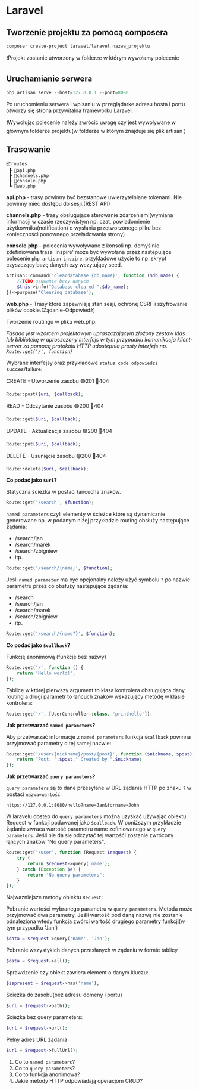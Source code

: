# Laravel

## Tworzenie projektu za pomocą composera

```powershell
composer create-project laravel/laravel nazwa_projektu
```
❗Projekt zostanie utworzony w folderze w którym wywołamy polecenie

## Uruchamianie serwera

```powershell
php artisan serve --host=127.0.0.1 --port=8080 
```
Po uruchomieniu serwera i wpisaniu w przeglądarke adresu hosta i portu otworzy się strona przywitalna frameworku Laravel.

❗Wywołując polecenie należy zwrócić uwagę czy jest wywoływane w głównym folderze projektu(w folderze w którym znajduje się plik artisan )

## Trasowanie

```
📦routes
 ┣ 📜api.php
 ┣ 📜channels.php
 ┣ 📜console.php
 ┗ 📜web.php
```

**api.php** - trasy powinny być bezstanowe uwierzytelniane tokenami. Nie powinny mieć dostępu do sesji.(REST API)

**channels.php** - trasy obsługujące sterowanie zdarzeniami(wymiana informacji w czasie rzeczywistym np. czat, powiadomienie użytkownika(notification) o wysłaniu przetworzonego pliku bez konieczności ponownego przeładowania strony)

**console.php** - polecenia wywoływane z konsoli np. domyślnie zdefiniowana trasa 'inspire' może być wywołana przez nastepujące polecenie `php artisan inspire`. przykładowe użycie to np. skrypt czyszczący bazę danych czy wczytujący seed.

```php
Artisan::command('cleardatabase {db_name}', function ($db_name) {
    //TODO usuwanie bazy danych
    $this->info("Database cleared ".$db_name);
})->purpose('Clearing database');
```

**web.php** - Trasy które zapewniają stan sesji, ochronę CSRF i szyfrowanie plików cookie.(Żądanie-Odpowiedź)

Tworzenie routingu w pliku web.php:

*Fasada jest wzorcem projektowym upraszczającym złożony zestaw klas lub bibliotekę w uproszczony interfejs w tym przypadku komunikacja klient-server za pomocą protokołu HTTP udostepnia prosty interfejs np. `Route::get('/', function)`*

Wybrane interfejsy oraz przykładowe `status code odpowiedzi` succes/failure:

CREATE - Utworzenie zasobu 🟢201 🔴404
```php                        
Route::post($uri, $callback); 
```
READ - Odczytanie zasobu 🟢200 🔴404
```php                        
Route::get($uri, $callback);  
```    
UPDATE - Aktualizacja zasobu 🟢200 🔴404
```php
Route::put($uri, $callback);
```
DELETE - Usunięcie zasobu 🟢200 🔴404
```php
Route::delete($uri, $callback);
```

**Co podać jako `$uri`?**

Statyczna ścieżka w postaći łańcucha znaków.
```php
Route::get('/search', $function);
```

`named parameters` czyli elementy w ścieżce które są dynamicznie generowane np. w podanym niżej przykładzie routing obsłuży następujące żądania: 
- /search/jan
- /search/marek
- /search/zbigniew
- itp.

```php
Route::get('/search/{name}', $function);
```

Jeśli `named parameter` ma być opcjonalny należy użyć symbolu `?` po nazwie parametru przez co obsłuży następujące żądania:
- /search
- /search/jan
- /search/marek
- /search/zbigniew
- itp.
```php
Route::get('/search/{name?}', $function);
```

**Co podać jako `$callback`?**

Funkcję anonimową (funkcje bez nazwy)
```php
Route::get('/', function () {
    return 'Hello world!';
});
```
Tablicę w której pierwszy argument to klasa kontrolera obsługująca dany routing a drugi parametr to łańcuch znaków wskazujący metodę w klasie kontrolera:
```php
Route::get('/', [UserController::class, 'printhello']);
```

**Jak przetwarzać `named parameters`?**

Aby przetwarzać informacje z `named parameters` funkcja `$callback` powinna przyjmować parametry o tej samej nazwie:
```php
Route::get('/user/{nickname}/post/{post}', function ($nickname, $post) {
    return "Post: ".$post." Created by ".$nickname;
});
```

**Jak przetwarzać `query parameters`?**

`query parameters` są to dane przesyłane w URL żądania HTTP po znaku `?` w postaci `nazwa=wartość`:
```url
https://127.0.0.1:8080/hello?name=Jan&forname=John
```
W laravelu dostęp do `query parameters` można uzyskać używając obiektu Request w funkcji podawanej jako `$callback`. W poniższym przykładzie żądanie zwraca wartość parametru name zefiniowanego w `query parameters`. Jeśli nie da się odczytać tej wartośći zostanie zwrócony łąńcych znaków "No query parameters".
```php
Route::get('/user', function (Request $request) {
    try {
        return $request->query('name');
    } catch (Exception $e) {
        return "No query parameters";
    }
});
```
Najważniejsze metody obiektu `Request`:

Pobranie wartości wybranego parametru w `query parameters`. Metoda może przyjmować dwa parametry. Jeśli wartość pod daną nazwą nie zostanie odnaleziona wtedy funkcja zwórci wartość drugiego parametry funkcji(w tym przypadku 'Jan')
```php
$data = $request->query('name', 'Jan');
```
Pobranie wszystykich danych przesłanych w żądaniu w formie tablicy
```php
$data = $request->all();
```
Sprawdzenie czy obiekt zawiera element o danym kluczu:
```php
$ispresent = $request->has('name');
```
Ścieżka do zasobu(bez adresu domeny i portu)
```php
$url = $request->path();
```
Ścieżka bez query parameters:
```php
$url = $request->url();
```
Pełny adres URL żądania
```php
$url = $request->fullUrl();
```


1. Co to `named parameters`?
2. Co to `query parameters`?
3. Co to funkcja anonimowa?
4. Jakie metody HTTP odpowiadają operacjom CRUD?
